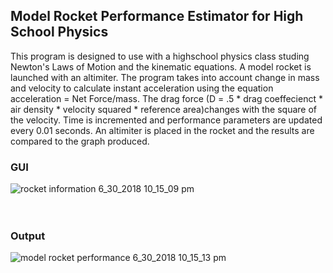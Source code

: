 ## Model Rocket Performance Estimator for High School Physics
This program is designed to use with a highschool physics class studing Newton's Laws of Motion and the kinematic equations. A model rocket is launched with an altimiter. The program takes into account change in mass and velocity to calculate instant acceleration using the equation acceleration = Net Force/mass. The drag force (D = .5 * drag coeffecienct * air density * velocity squared * reference area)changes with the square of the velocity. Time is incremented and performance parameters are updated every 0.01 seconds. An altimiter is placed in the rocket and the results are compared to the graph produced.  

### GUI
![rocket information 6_30_2018 10_15_09 pm](https://user-images.githubusercontent.com/24630618/42130975-2758719a-7cb3-11e8-8fad-310889f811b3.png)
<br><br><br>
### Output
![model rocket performance 6_30_2018 10_15_13 pm](https://user-images.githubusercontent.com/24630618/42130977-2a1ef16a-7cb3-11e8-89c1-2e425faf1c7b.png)
